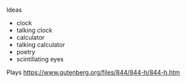 Ideas

- clock
- talking clock
- calculator
- talking calculator
- poetry
- scintillating eyes

Plays
https://www.gutenberg.org/files/844/844-h/844-h.htm